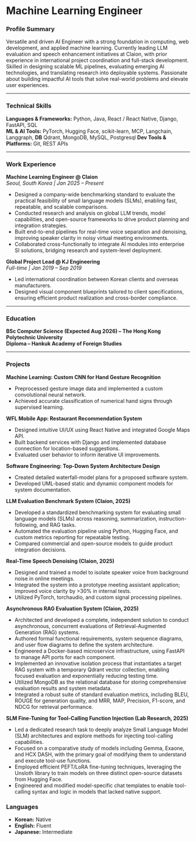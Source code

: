 # Machine Learning Engineer


### **Profile Summary**
Versatile and driven AI Engineer with a strong foundation in computing, web development, and applied machine learning. Currently leading LLM evaluation and speech enhancement initiatives at Claion, with prior experience in international project coordination and full-stack development. Skilled in designing scalable ML pipelines, evaluating emerging AI technologies, and translating research into deployable systems. Passionate about building impactful AI tools that solve real-world problems and elevate user experiences.

---

### **Technical Skills**
**Languages & Frameworks:** Python, Java, React / React Native, Django, FastAPI, SQL  
**ML & AI Tools:** PyTorch, Hugging Face, scikit-learn, MCP, Langchain, Langgraph,
**DB** Qdrant, MongoDB, MySQL, Postgresql
**Dev Tools & Platforms:** Git, REST APIs 

---

### **Work Experience**

**Machine Learning Engineer @ Claion**  
*Seoul, South Korea | Jan 2025 – Present*  
- Designed a company-wide benchmarking standard to evaluate the practical feasibility of small language models (SLMs), enabling fast, repeatable, and scalable comparisons.  
- Conducted research and analysis on global LLM trends, model capabilities, and open-source frameworks to drive product planning and integration strategies.  
- Built end-to-end pipelines for real-time voice separation and denoising, improving speaker clarity in noisy virtual meeting environments.  
- Collaborated cross-functionally to integrate AI modules into enterprise SI solutions, bridging research and system-level deployment.

**Global Project Lead @ KJ Engineering**  
*Full-time | Jan 2019 – Sep 2019*  
- Led international coordination between Korean clients and overseas manufacturers.  
- Designed visual component blueprints tailored to client specifications, ensuring efficient product realization and cross-border compliance.

---

### **Education**

**BSc Computer Science (Expected Aug 2026) – The Hong Kong Polytechnic University**  
**Diploma – Hankuk Academy of Foreign Studies**  

---

### **Projects**

**Machine Learning: Custom CNN for Hand Gesture Recognition**  
- Preprocessed gesture image data and implemented a custom convolutional neural network.  
- Achieved accurate classification of numerical hand signs through supervised learning.

**WFL Mobile App: Restaurant Recommendation System**  
- Designed intuitive UI/UX using React Native and integrated Google Maps API.  
- Built backend services with Django and implemented database connection for location-based suggestions.  
- Evaluated user behavior to inform iterative UI improvements.

**Software Engineering: Top-Down System Architecture Design**  
- Created detailed waterfall-model plans for a proposed software system.  
- Developed UML-based static and dynamic component models for system documentation.

**LLM Evaluation Benchmark System (Claion, 2025)**  
- Developed a standardized benchmarking system for evaluating small language models (SLMs) across reasoning, summarization, instruction-following, and RAG tasks.  
- Automated the evaluation pipeline using Python, Hugging Face, and custom metrics reporting for repeatable testing.  
- Compared commercial and open-source models to guide product integration decisions.

**Real-Time Speech Denoising (Claion, 2025)**  
- Designed and trained a model to isolate speaker voice from background noise in online meetings.  
- Integrated the system into a prototype meeting assistant application; improved voice clarity by >30% in internal tests.  
- Utilized PyTorch, torchaudio, and custom signal processing pipelines.

**Asynchronous RAG Evaluation System (Claion, 2025)**
- Architected and developed a complete, independent solution to conduct asynchronous, concurrent evaluations of Retrieval-Augmented Generation (RAG) systems.
- Authored formal functional requirements, system sequence diagrams, and user flow diagrams to define the system architecture.
- Engineered a Docker-based microservice infrastructure, using FastAPI to manage API ports for each component.
- Implemented an innovative isolation process that instantiates a target RAG system with a temporary Qdrant vector collection, enabling focused evaluation and exponentially reducing testing time.
- Utilized MongoDB as the relational database for storing comprehensive evaluation results and system metadata.
- Integrated a robust suite of standard evaluation metrics, including BLEU, ROUGE for generation quality, and MRR, MAP, Precision, F1-score, and NDCG for retrieval performance.

**SLM Fine-Tuning for Tool-Calling Function Injection (Lab Research, 2025)**
- Led a dedicated research task to deeply analyze Small Language Model (SLM) architectures and explore methods for injecting tool-calling capabilities.
- Focused on a comparative study of models including Gemma, Exaone, and HCX DASH, with the primary goal of modifying them to understand and execute tool-use functions.
- Employed efficient PEFT/LoRA fine-tuning techniques, leveraging the Unsloth library to train models on three distinct open-source datasets from Hugging Face.
- Engineered and modified model-specific chat templates to enable tool-calling syntax and logic in models that lacked native support.
  

### **Languages**
- **Korean:** Native  
- **English:** Fluent  
- **Japanese:** Intermediate  

